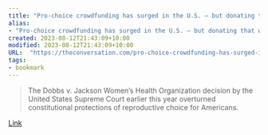 ```yaml
---
title: "Pro-choice crowdfunding has surged in the U.S. — but donating that way has risks"
alias:
- "Pro-choice crowdfunding has surged in the U.S. — but donating that way has risks"
created: 2023-08-12T21:43:09+10:00
modified: 2023-08-12T21:43:09+10:00
URL:  "https://theconversation.com/pro-choice-crowdfunding-has-surged-in-the-u-s-but-donating-that-way-has-risks-195279"
tags:
- bookmark
---
```


> The Dobbs v. Jackson Women’s Health Organization decision by the United States Supreme Court earlier this year overturned constitutional protections of reproductive choice for Americans.

[Link](https://theconversation.com/pro-choice-crowdfunding-has-surged-in-the-u-s-but-donating-that-way-has-risks-195279)